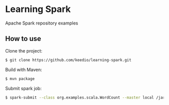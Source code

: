 # Learning Spark
Apache Spark repository examples

## How to use

Clone the project:

```sh
$ git clone https://github.com/keedio/learning-spark.git
```

Build with Maven:

```sh
$ mvn package
```

Submit spark job:

```sh
$ spark-submit --class org.examples.scala.WordCount --master local /jar_folder/learning-spark-0.0.1-SNAPSHOT.jar /input_file_hdfs_folder/input.txt 2
```

